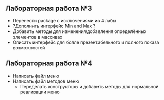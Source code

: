 ## Лабораторная работа №3 <a name="lab3"></a>
* Перенести package с исключениями из 4 лабы
* ?Дополнить интерфейс Min and Max ?
* Добавить методы для изменения\добавления определённых элементов в массивах
* Описать интерфейс для болле презентабельного и полного показа возможностей
## Лабораторная работа №4 <a name="lab4"></a>
* Написать файл меню
* Написать файл методов меню
    * Переделать конструкторы и добавить методы для нормальной реализации меню
